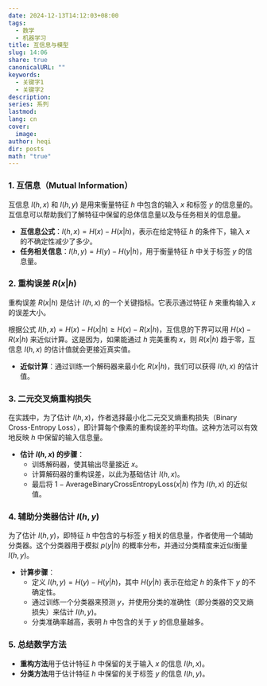 ```yaml
---
date: 2024-12-13T14:12:03+08:00
tags:
  - 数学
  - 机器学习
title: 互信息与模型
slug: 14:06
share: true
canonicalURL: ""
keywords:
  - 关键字1
  - 关键字2
description: 
series: 系列
lastmod: 
lang: cn
cover:
  image: 
author: heqi
dir: posts
math: "true"
---
```



### 1. **互信息（Mutual Information）**
   互信息 $I(h, x)$ 和 $I(h, y)$ 是用来衡量特征 $h$ 中包含的输入 $x$ 和标签 $y$ 的信息量的。互信息可以帮助我们了解特征中保留的总体信息量以及与任务相关的信息量。

   - **互信息公式**：$I(h, x) = H(x) - H(x|h)$，表示在给定特征 $h$ 的条件下，输入 $x$ 的不确定性减少了多少。
   - **任务相关信息**：$I(h, y) = H(y) - H(y|h)$，用于衡量特征 $h$ 中关于标签 $y$ 的信息量。

### 2. **重构误差 $R(x|h)$**
   重构误差 $R(x|h)$ 是估计 $I(h, x)$ 的一个关键指标。它表示通过特征 $h$ 来重构输入 $x$ 的误差大小。
   
   根据公式 $I(h, x) = H(x) - H(x|h) \geq H(x) - R(x|h)$，互信息的下界可以用 $H(x) - R(x|h)$ 来近似计算。这是因为，如果能通过 $h$ 完美重构 $x$，则 $R(x|h)$ 趋于零，互信息 $I(h, x)$ 的估计值就会更接近真实值。

   - **近似计算**：通过训练一个解码器来最小化 $R(x|h)$，我们可以获得 $I(h, x)$ 的估计值。

### 3. **二元交叉熵重构损失**
   在实践中，为了估计 $I(h, x)$，作者选择最小化二元交叉熵重构损失（Binary Cross-Entropy Loss），即计算每个像素的重构误差的平均值。这种方法可以有效地反映 $h$ 中保留的输入信息量。

   - **估计 $I(h, x)$ 的步骤**：
     - 训练解码器，使其输出尽量接近 $x$。
     - 计算解码器的重构误差，以此为基础估计 $I(h, x)$。
     - 最后将 $1 - \text{AverageBinaryCrossEntropyLoss}(x|h)$ 作为 $I(h, x)$ 的近似值。

### 4. **辅助分类器估计 $I(h, y)$**
   为了估计 $I(h, y)$，即特征 $h$ 中包含的与标签 $y$ 相关的信息量，作者使用一个辅助分类器。这个分类器用于模拟 $p(y|h)$ 的概率分布，并通过分类精度来近似衡量 $I(h, y)$。

   - **计算步骤**：
     - 定义 $I(h, y) = H(y) - H(y|h)$，其中 $H(y|h)$ 表示在给定 $h$ 的条件下 $y$ 的不确定性。
     - 通过训练一个分类器来预测 $y$，并使用分类的准确性（即分类器的交叉熵损失）来估计 $I(h, y)$。
     - 分类准确率越高，表明 $h$ 中包含的关于 $y$ 的信息量越多。

### 5. **总结数学方法**
   - **重构方法**用于估计特征 $h$ 中保留的关于输入 $x$ 的信息 $I(h, x)$。
   - **分类方法**用于估计特征 $h$ 中保留的关于标签 $y$ 的信息 $I(h, y)$。
   
